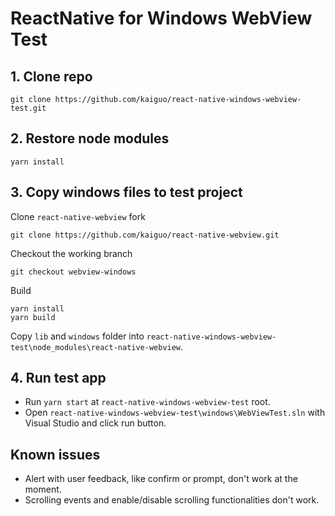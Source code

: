 # ReactNative for Windows WebView Test

## 1. Clone repo
```
git clone https://github.com/kaiguo/react-native-windows-webview-test.git
```

## 2. Restore node modules
```
yarn install
```

## 3. Copy windows files to test project
Clone `react-native-webview` fork
```
git clone https://github.com/kaiguo/react-native-webview.git
```
Checkout the working branch
```
git checkout webview-windows
```
Build
```
yarn install
yarn build
```
Copy `lib` and `windows` folder into `react-native-windows-webview-test\node_modules\react-native-webview`.

## 4. Run test app
- Run `yarn start` at `react-native-windows-webview-test` root.
- Open `react-native-windows-webview-test\windows\WebViewTest.sln` with Visual Studio and click run button.


## Known issues
- Alert with user feedback, like confirm or prompt, don't work at the moment.
- Scrolling events and enable/disable scrolling functionalities don't work.